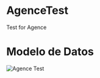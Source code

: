 # AgenceTest
Test for Agence
# Modelo de Datos
![Agence Test](https://github.com/jairobaron/AgenceTest/assets/13301595/662e5696-bb47-4bae-beae-44ec17334b11)
